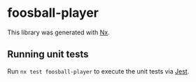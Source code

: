 # foosball-player

This library was generated with [Nx](https://nx.dev).

## Running unit tests

Run `nx test foosball-player` to execute the unit tests via [Jest](https://jestjs.io).
